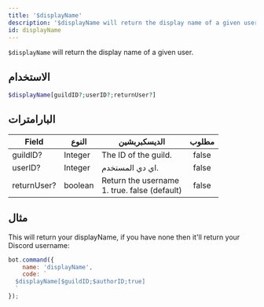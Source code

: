 ```yaml
---
title: '$displayName'
description: '$displayName will return the display name of a given user.'
id: displayName
---
```


`$displayName` will return the display name of a given user.

## الاستخدام

```php
$displayName[guildID?;userID?;returnUser?]
```

## البارامترات

| Field       | النوع   | الديسكبربشين                                              | مطلوب |
| ----------- | ------- | --------------------------------------------------------- |:-----:|
| guildID?    | Integer | The ID of the guild.                                      | false |
| userID?     | Integer | اي دي المستخدم.                                           | false |
| returnUser? | boolean | Return the username <br /> 1. true. false (default) | false |

## مثال

This will return your displayName, if you have none then it'll return your Discord username:

```javascript
bot.command({
    name: 'displayName',
    code: `
  $displayName[$guildID;$authorID;true]
  `
});
```
